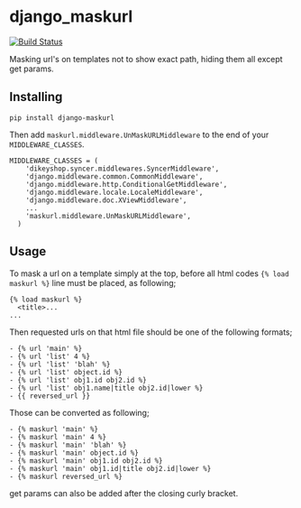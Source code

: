 django_maskurl
==============
[![Build Status](https://travis-ci.org/RedXBeard/django_maskurl.svg?branch=master)](https://travis-ci.org/RedXBeard/django_maskurl)

Masking url's on templates not to show exact path, hiding them all except get params.

Installing
----------
```
pip install django-maskurl
```
Then add <code>maskurl.middleware.UnMaskURLMiddleware</code> to the end of your <code>MIDDLEWARE_CLASSES</code>.

```
MIDDLEWARE_CLASSES = (
    'dikeyshop.syncer.middlewares.SyncerMiddleware',
    'django.middleware.common.CommonMiddleware',
    'django.middleware.http.ConditionalGetMiddleware',
    'django.middleware.locale.LocaleMiddleware',
    'django.middleware.doc.XViewMiddleware',
    ...
    'maskurl.middleware.UnMaskURLMiddleware',
  )
```

Usage
-----
To mask a url on a template simply at the top, before all html codes <code>{% load maskurl %}</code> line must be placed, as following;

```
{% load maskurl %}
  <title>...
...
```

Then requested urls on that html file should be one of the following formats;
```
- {% url 'main' %}
- {% url 'list' 4 %}  
- {% url 'list' 'blah' %}
- {% url 'list' object.id %}  
- {% url 'list' obj1.id obj2.id %}  
- {% url 'list' obj1.name|title obj2.id|lower %}
- {{ reversed_url }}
```

Those can be converted as following;
```
- {% maskurl 'main' %}
- {% maskurl 'main' 4 %}
- {% maskurl 'main' 'blah' %}
- {% maskurl 'main' object.id %}
- {% maskurl 'main' obj1.id obj2.id %}
- {% maskurl 'main' obj1.id|title obj2.id|lower %}
- {% maskurl reversed_url %}
```

get params can also be added after the closing curly bracket.
